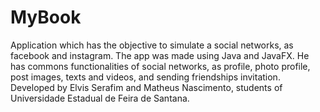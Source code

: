 # MyBook
Application which has the objective to simulate a social networks, as facebook and instagram. The app was made using Java and JavaFX. He has commons functionalities of social networks, as profile, photo profile, post images, texts and videos, and sending friendships invitation. Developed by Elvis Serafim and Matheus Nascimento, students of Universidade Estadual de Feira de Santana. 
